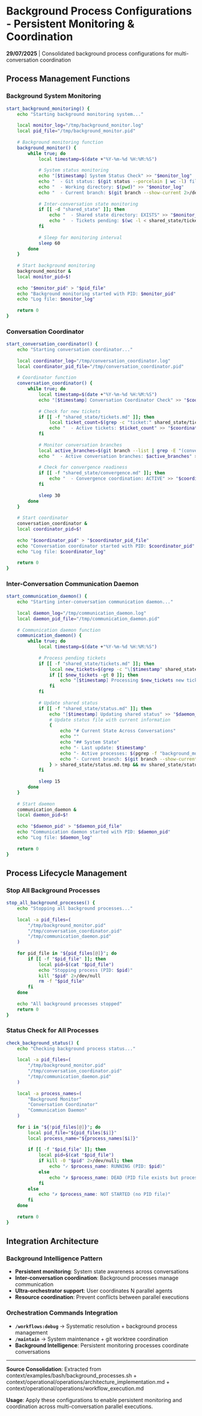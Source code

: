 # Background Process Configurations - Persistent Monitoring & Coordination

**29/07/2025** | Consolidated background process configurations for multi-conversation coordination

## Process Management Functions

### Background System Monitoring
```bash
start_background_monitoring() {
    echo "Starting background monitoring system..."
    
    local monitor_log="/tmp/background_monitor.log"
    local pid_file="/tmp/background_monitor.pid"
    
    # Background monitoring function
    background_monitor() {
        while true; do
            local timestamp=$(date +"%Y-%m-%d %H:%M:%S")
            
            # System status monitoring
            echo "[$timestamp] System Status Check" >> "$monitor_log"
            echo "  - Git status: $(git status --porcelain | wc -l) files changed" >> "$monitor_log"
            echo "  - Working directory: $(pwd)" >> "$monitor_log"
            echo "  - Current branch: $(git branch --show-current 2>/dev/null)" >> "$monitor_log"
            
            # Inter-conversation state monitoring
            if [[ -d "shared_state" ]]; then
                echo "  - Shared state directory: EXISTS" >> "$monitor_log"
                echo "  - Tickets pending: $(wc -l < shared_state/tickets.md 2>/dev/null || echo 0)" >> "$monitor_log"
            fi
            
            # Sleep for monitoring interval
            sleep 60
        done
    }
    
    # Start background monitoring
    background_monitor &
    local monitor_pid=$!
    
    echo "$monitor_pid" > "$pid_file"
    echo "Background monitoring started with PID: $monitor_pid"
    echo "Log file: $monitor_log"
    
    return 0
}
```

### Conversation Coordinator
```bash
start_conversation_coordinator() {
    echo "Starting conversation coordinator..."
    
    local coordinator_log="/tmp/conversation_coordinator.log"
    local coordinator_pid_file="/tmp/conversation_coordinator.pid"
    
    # Coordinator function
    conversation_coordinator() {
        while true; do
            local timestamp=$(date +"%Y-%m-%d %H:%M:%S")
            echo "[$timestamp] Conversation Coordinator Check" >> "$coordinator_log"
            
            # Check for new tickets
            if [[ -f "shared_state/tickets.md" ]]; then
                local ticket_count=$(grep -c "ticket:" shared_state/tickets.md 2>/dev/null || echo 0)
                echo "  - Active tickets: $ticket_count" >> "$coordinator_log"
            fi
            
            # Monitor conversation branches
            local active_branches=$(git branch --list | grep -E "(conversation-|task-)" | wc -l)
            echo "  - Active conversation branches: $active_branches" >> "$coordinator_log"
            
            # Check for convergence readiness
            if [[ -f "shared_state/convergence.md" ]]; then
                echo "  - Convergence coordination: ACTIVE" >> "$coordinator_log"
            fi
            
            sleep 30
        done
    }
    
    # Start coordinator
    conversation_coordinator &
    local coordinator_pid=$!
    
    echo "$coordinator_pid" > "$coordinator_pid_file"
    echo "Conversation coordinator started with PID: $coordinator_pid"
    echo "Log file: $coordinator_log"
    
    return 0
}
```

### Inter-Conversation Communication Daemon
```bash
start_communication_daemon() {
    echo "Starting inter-conversation communication daemon..."
    
    local daemon_log="/tmp/communication_daemon.log"
    local daemon_pid_file="/tmp/communication_daemon.pid"
    
    # Communication daemon function
    communication_daemon() {
        while true; do
            local timestamp=$(date +"%Y-%m-%d %H:%M:%S")
            
            # Process pending tickets
            if [[ -f "shared_state/tickets.md" ]]; then
                local new_tickets=$(grep -c "\[$timestamp" shared_state/tickets.md 2>/dev/null || echo 0)
                if [[ $new_tickets -gt 0 ]]; then
                    echo "[$timestamp] Processing $new_tickets new tickets" >> "$daemon_log"
                fi
            fi
            
            # Update shared status
            if [[ -f "shared_state/status.md" ]]; then
                echo "[$timestamp] Updating shared status" >> "$daemon_log"
                # Update status file with current information
                {
                    echo "# Current State Across Conversations"
                    echo ""
                    echo "## System State"
                    echo "- Last update: $timestamp"
                    echo "- Active processes: $(pgrep -f "background_monitor\\|conversation_coordinator\\|communication_daemon" | wc -l)"
                    echo "- Current branch: $(git branch --show-current 2>/dev/null)"
                } > shared_state/status.md.tmp && mv shared_state/status.md.tmp shared_state/status.md
            fi
            
            sleep 15
        done
    }
    
    # Start daemon
    communication_daemon &
    local daemon_pid=$!
    
    echo "$daemon_pid" > "$daemon_pid_file"
    echo "Communication daemon started with PID: $daemon_pid"
    echo "Log file: $daemon_log"
    
    return 0
}
```

## Process Lifecycle Management

### Stop All Background Processes
```bash
stop_all_background_processes() {
    echo "Stopping all background processes..."
    
    local -a pid_files=(
        "/tmp/background_monitor.pid"
        "/tmp/conversation_coordinator.pid"
        "/tmp/communication_daemon.pid"
    )
    
    for pid_file in "${pid_files[@]}"; do
        if [[ -f "$pid_file" ]]; then
            local pid=$(cat "$pid_file")
            echo "Stopping process (PID: $pid)"
            kill "$pid" 2>/dev/null
            rm -f "$pid_file"
        fi
    done
    
    echo "All background processes stopped"
    return 0
}
```

### Status Check for All Processes
```bash
check_background_status() {
    echo "Checking background process status..."
    
    local -a pid_files=(
        "/tmp/background_monitor.pid"
        "/tmp/conversation_coordinator.pid"
        "/tmp/communication_daemon.pid"
    )
    
    local -a process_names=(
        "Background Monitor"
        "Conversation Coordinator"
        "Communication Daemon"
    )
    
    for i in "${!pid_files[@]}"; do
        local pid_file="${pid_files[$i]}"
        local process_name="${process_names[$i]}"
        
        if [[ -f "$pid_file" ]]; then
            local pid=$(cat "$pid_file")
            if kill -0 "$pid" 2>/dev/null; then
                echo "✓ $process_name: RUNNING (PID: $pid)"
            else
                echo "✗ $process_name: DEAD (PID file exists but process not running)"
            fi
        else
            echo "✗ $process_name: NOT STARTED (no PID file)"
        fi
    done
    
    return 0
}
```

## Integration Architecture

### Background Intelligence Pattern
- **Persistent monitoring**: System state awareness across conversations
- **Inter-conversation coordination**: Background processes manage communication
- **Ultra-orchestrator support**: User coordinates N parallel agents
- **Resource coordination**: Prevent conflicts between parallel executions

### Orchestration Commands Integration
- **`/workflows:debug`** → Systematic resolution + background process management
- **`/maintain`** → System maintenance + git worktree coordination
- **Background Intelligence**: Persistent monitoring processes coordinate conversations

---
**Source Consolidation**: Extracted from context/examples/bash/background_processes.sh + context/operational/operations/architecture_implementation.md + context/operational/operations/workflow_execution.md

**Usage**: Apply these configurations to enable persistent monitoring and coordination across multi-conversation parallel executions.
